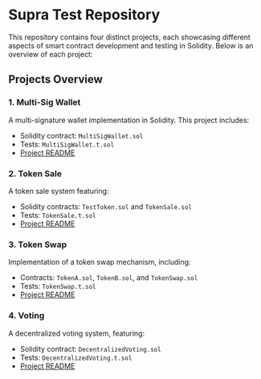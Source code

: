 # Supra Test Repository

This repository contains four distinct projects, each showcasing different aspects of smart contract development and testing in Solidity. Below is an overview of each project:

## Projects Overview

### 1. Multi-Sig Wallet

A multi-signature wallet implementation in Solidity. This project includes:

- Solidity contract: `MultiSigWallet.sol`
- Tests: `MultiSigWallet.t.sol`
- [Project README](https://github.com/MarkoJauregui/supra-test/tree/master/multi-sig-wallet)

### 2. Token Sale

A token sale system featuring:

- Solidity contracts: `TestToken.sol` and `TokenSale.sol`
- Tests: `TokenSale.t.sol`
- [Project README](https://github.com/MarkoJauregui/supra-test/tree/master/token-sale)

### 3. Token Swap

Implementation of a token swap mechanism, including:

- Contracts: `TokenA.sol`, `TokenB.sol`, and `TokenSwap.sol`
- Tests: `TokenSwap.t.sol`
- [Project README](https://github.com/MarkoJauregui/supra-test/tree/master/token-swap)

### 4. Voting

A decentralized voting system, featuring:

- Solidity contract: `DecentralizedVoting.sol`
- Tests: `DecentralizedVoting.t.sol`
- [Project README](https://github.com/MarkoJauregui/supra-test/tree/master/voting)
